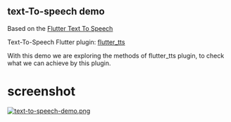## text-To-speech demo

Based on the [Flutter Text To Speech](https://medium.com/flutterdevs/flutter-text-to-speech-3ed66ebec523)

Text-To-Speech Flutter plugin: [flutter_tts](https://pub.dev/packages/flutter_tts)

With this demo we are exploring the methods of flutter_tts plugin, to check what we can achieve by this plugin.

# screenshot

[![text-to-speech-demo.png](https://i.postimg.cc/ZR59x9S9/text-to-speech-demo.png)](https://postimg.cc/McgKWpXx)